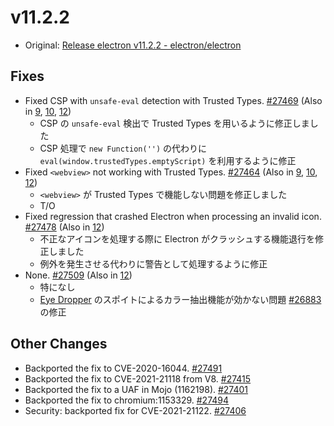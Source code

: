 # v11.2.2

- Original: [Release electron v11.2.2 - electron/electron](https://github.com/electron/electron/releases/tag/v11.2.2)

## Fixes

- Fixed CSP with `unsafe-eval` detection with Trusted Types. [#27469](https://github.com/electron/electron/pull/27469) (Also in [9](https://github.com/electron/electron/pull/27472), [10](https://github.com/electron/electron/pull/27468), [12](https://github.com/electron/electron/pull/27471))
  - CSP の `unsafe-eval` 検出で Trusted Types を用いるように修正しました
  - CSP 処理で `new Function('')` の代わりに `eval(window.trustedTypes.emptyScript)` を利用するように修正
- Fixed `<webview>` not working with Trusted Types. [#27464](https://github.com/electron/electron/pull/27464) (Also in [9](https://github.com/electron/electron/pull/27466), [10](https://github.com/electron/electron/pull/27465), [12](https://github.com/electron/electron/pull/27467))
  - `<webview>` が Trusted Types で機能しない問題を修正しました
  - T/O
- Fixed regression that crashed Electron when processing an invalid icon. [#27478](https://github.com/electron/electron/pull/27478) (Also in [12](https://github.com/electron/electron/pull/27463))
  - 不正なアイコンを処理する際に Electron がクラッシュする機能退行を修正しました
  - 例外を発生させる代わりに警告として処理するように修正
- None. [#27509](https://github.com/electron/electron/pull/27509) (Also in [12](https://github.com/electron/electron/pull/27442))
  - 特になし
  - [Eye Dropper](https://chrome.google.com/webstore/detail/eye-dropper/hmdcmlfkchdmnmnmheododdhjedfccka?hl=ja) のスポイトによるカラー抽出機能が効かない問題 [#26883](https://github.com/electron/electron/issues/26883) の修正

## Other Changes

- Backported the fix to CVE-2020-16044. [#27491](https://github.com/electron/electron/pull/27491)
- Backported the fix to CVE-2021-21118 from V8. [#27415](https://github.com/electron/electron/pull/27415)
- Backported the fix to a UAF in Mojo (1162198). [#27401](https://github.com/electron/electron/pull/27401)
- Backported the fix to chromium:1153329. [#27494](https://github.com/electron/electron/pull/27494)
- Security: backported fix for CVE-2021-21122. [#27406](https://github.com/electron/electron/pull/27406)
